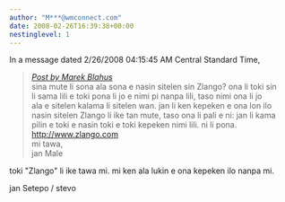 ```yaml
---
author: "M***@wmconnect.com"
date: 2008-02-26T16:39:38+00:00
nestinglevel: 1
---
```

In a message dated 2/26/2008 04:15:45 AM Central Standard Time,  

> [_Post by Marek Blahus_](/iw4Df06M/zlango#post1)  
> sina mute li sona ala sona e nasin sitelen sin Zlango? ona li toki sin  
> li sama lili e toki pona li jo e nimi pi nanpa lili, taso nimi ona li jo  
> ala e sitelen kalama li sitelen wan. jan li ken kepeken e ona lon ilo  
> nasin sitelen Zlango li ike tan mute, taso ona li pali e ni: jan li kama  
> pilin e toki e nasin toki e toki kepeken nimi lili. ni li pona.  
> http://www.zlango.com  
> mi tawa,  
> jan Male  
> 

toki "Zlango" li ike tawa mi. mi ken ala lukin e ona kepeken ilo nanpa mi.  
  
jan Setepo / stevo </HTML>